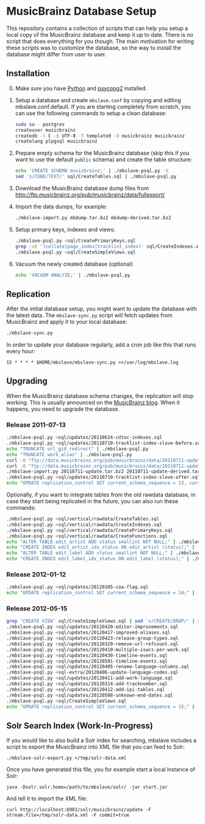 # MusicBrainz Database Setup

This repository contains a collection of scripts that can help you setup a local
copy of the MusicBrainz database and keep it up to date. There is no script that
does everything for you though. The main motivation for writing these scripts was
to customize the database, so the way to install the database might differ from
user to user.

## Installation

 0. Make sure you have [Python](http://python.org/) and [psycopg2](http://initd.org/psycopg/) installed.

 1. Setup a database and create `mbslave.conf` by copying and editing
    mbslave.conf.default. If you are starting completely from scratch,
    you can use the following commands to setup a clean database:

    ```sh
    sudo su - postgres
    createuser musicbrainz
    createdb -l C -E UTF-8 -T template0 -O musicbrainz musicbrainz
    createlang plpgsql musicbrainz
    ```

 2. Prepare empty schema for the MusicBrainz database (skip this if you
    want to use the default `public` schema) and create the table structure:

    ```sh
    echo 'CREATE SCHEMA musicbrainz;' | ./mbslave-psql.py -S
    sed 's/CUBE/TEXT/' sql/CreateTables.sql | ./mbslave-psql.py
    ```

 3. Download the MusicBrainz database dump files from
    http://ftp.musicbrainz.org/pub/musicbrainz/data/fullexport/

 4. Import the data dumps, for example:

    ```sh
    ./mbslave-import.py mbdump.tar.bz2 mbdump-derived.tar.bz2
    ```

 5. Setup primary keys, indexes and views:

    ```sh
    ./mbslave-psql.py <sql/CreatePrimaryKeys.sql
    grep -vE '(collate|page_index|tracklist_index)' sql/CreateIndexes.sql | ./mbslave-psql.py
    ./mbslave-psql.py <sql/CreateSimpleViews.sql
    ```

 6. Vacuum the newly created database (optional)

    ```sh
    echo 'VACUUM ANALYZE;' | ./mbslave-psql.py
    ```

## Replication

After the initial database setup, you might want to update the database with the latest data.
The `mbslave-sync.py` script will fetch updates from MusicBrainz and apply it to your local database:

```sh
./mbslave-sync.py
```

In order to update your database regularly, add a cron job like this that runs every hour:

```cron
15 * * * * $HOME/mbslave/mbslave-sync.py >>/var/log/mbslave.log
```

## Upgrading

When the MusicBrainz database schema changes, the replication will stop working.
This is usually announced on the [MusicBrainz blog](http://blog.musicbrainz.org/).
When it happens, you need to upgrade the database.

### Release 2011-07-13

```sh
./mbslave-psql.py <sql/updates/20110624-cdtoc-indexes.sql
./mbslave-psql.py <sql/updates/20110710-tracklist-index-slave-before.sql
echo "TRUNCATE url_gid_redirect" | ./mbslave-psql.py
echo "TRUNCATE work_alias" | ./mbslave-psql.py
curl -O "ftp://data.musicbrainz.org/pub/musicbrainz/data/20110711-update.tar.bz2"
curl -O "ftp://data.musicbrainz.org/pub/musicbrainz/data/20110711-update-derived.tar.bz2"
./mbslave-import.py 20110711-update.tar.bz2 20110711-update-derived.tar.bz2
./mbslave-psql.py <sql/updates/20110710-tracklist-index-slave-after.sql
echo "UPDATE replication_control SET current_schema_sequence = 13, current_replication_sequence = 51420;" | ./mbslave-psql.py
```

Optionally, if you want to integrate tables from the old rawdata database,
in case they start being replicated in the future, you can also run these
commands:

```sh
./mbslave-psql.py <sql/vertical/rawdata/CreateTables.sql
./mbslave-psql.py <sql/vertical/rawdata/CreateIndexes.sql
./mbslave-psql.py <sql/vertical/rawdata/CreatePrimaryKeys.sql
./mbslave-psql.py <sql/vertical/rawdata/CreateFunctions.sql
echo "ALTER TABLE edit_artist ADD status smallint NOT NULL;" | ./mbslave-psql.py
echo "CREATE INDEX edit_artist_idx_status ON edit_artist (status);" | ./mbslave-psql.py
echo "ALTER TABLE edit_label ADD status smallint NOT NULL;" | ./mbslave-psql.py
echo "CREATE INDEX edit_label_idx_status ON edit_label (status);" | ./mbslave-psql.py
```

### Release 2012-01-12

```sh
./mbslave-psql.py <sql/updates/20120105-caa-flag.sql
echo "UPDATE replication_control SET current_schema_sequence = 14;" | ./mbslave-psql.py
```

### Release 2012-05-15

```sh
grep 'CREATE VIEW' sql/CreateSimpleViews.sql | sed 's/CREATE/DROP/' | sed 's/ AS/;/' | ./mbslave-psql.py
./mbslave-psql.py <sql/updates/20120420-editor-improvements.sql
./mbslave-psql.py <sql/updates/20120417-improved-aliases.sql
./mbslave-psql.py <sql/updates/20120423-release-group-types.sql
./mbslave-psql.py <sql/updates/20120320-remove-url-refcount.sql
./mbslave-psql.py <sql/updates/20120410-multiple-iswcs-per-work.sql
./mbslave-psql.py <sql/updates/20120430-timeline-events.sql
./mbslave-psql.py <sql/updates/20120501-timeline-events.sql
./mbslave-psql.py <sql/updates/20120405-rename-language-columns.sql
./mbslave-psql.py <sql-extra/20120406-update-language-codes.sql
./mbslave-psql.py <sql/updates/20120411-add-work-language.sql
./mbslave-psql.py <sql/updates/20120314-add-tracknumber.sql
./mbslave-psql.py <sql/updates/20120412-add-ipi-tables.sql
./mbslave-psql.py <sql/updates/20120508-unknown-end-dates.sql
./mbslave-psql.py <sql/CreateSimpleViews.sql
echo "UPDATE replication_control SET current_schema_sequence = 15;" | ./mbslave-psql.py
```

## Solr Search Index (Work-In-Progress)

If you would like to also build a Solr index for searching, mbslave includes a script to
export the MusicBrainz into XML file that you can feed to Solr:

    ./mbslave-solr-export.py >/tmp/solr-data.xml

Once you have generated this file, you for example start a local instance of Solr:

    java -Dsolr.solr.home=/path/to/mbslave/solr/ -jar start.jar

And tell it to import the XML file:

    curl http://localhost:8983/solr/musicbrainz/update -F stream.file=/tmp/solr-data.xml -F commit=true

